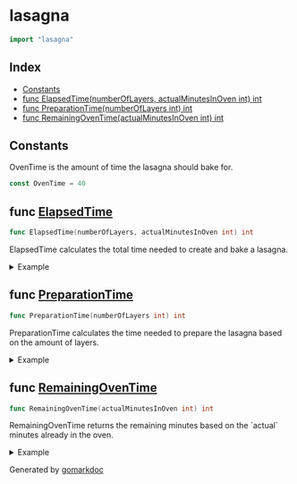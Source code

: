 <!-- Code generated by gomarkdoc. DO NOT EDIT -->

# lasagna

```go
import "lasagna"
```

## Index

- [Constants](<#constants>)
- [func ElapsedTime(numberOfLayers, actualMinutesInOven int) int](<#func-elapsedtime>)
- [func PreparationTime(numberOfLayers int) int](<#func-preparationtime>)
- [func RemainingOvenTime(actualMinutesInOven int) int](<#func-remainingoventime>)


## Constants

OvenTime is the amount of time the lasagna should bake for.

```go
const OvenTime = 40
```

## func [ElapsedTime](<https://github.com/vpayno/exercism-workspace/blob/main/go/lasagna/lasagna.go#L17>)

```go
func ElapsedTime(numberOfLayers, actualMinutesInOven int) int
```

ElapsedTime calculates the total time needed to create and bake a lasagna.

<details><summary>Example</summary>
<p>

```go
{
	fmt.Println(ElapsedTime(3, 20))

}
```

#### Output

```
26
```

</p>
</details>

## func [PreparationTime](<https://github.com/vpayno/exercism-workspace/blob/main/go/lasagna/lasagna.go#L12>)

```go
func PreparationTime(numberOfLayers int) int
```

PreparationTime calculates the time needed to prepare the lasagna based on the amount of layers.

<details><summary>Example</summary>
<p>

```go
{
	fmt.Println(PreparationTime(2))

}
```

#### Output

```
4
```

</p>
</details>

## func [RemainingOvenTime](<https://github.com/vpayno/exercism-workspace/blob/main/go/lasagna/lasagna.go#L7>)

```go
func RemainingOvenTime(actualMinutesInOven int) int
```

RemainingOvenTime returns the remaining minutes based on the \`actual\` minutes already in the oven.

<details><summary>Example</summary>
<p>

```go
{
	fmt.Println(RemainingOvenTime(30))

}
```

#### Output

```
10
```

</p>
</details>



Generated by [gomarkdoc](<https://github.com/princjef/gomarkdoc>)
